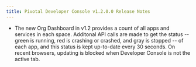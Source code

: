 ```yaml
---
title: Pivotal Developer Console v1.2.0.0 Release Notes
---
```


* The new Org Dashboard in v1.2 provides a count of all apps and services in each space. Additonal API calls are made to get the status -- green is running, red is crashing or crashed, and gray is stopped -- of each app, and this status is kept up-to-date every 30 seconds. On recent browsers, updating is blocked when Developer Console is not the active tab. 